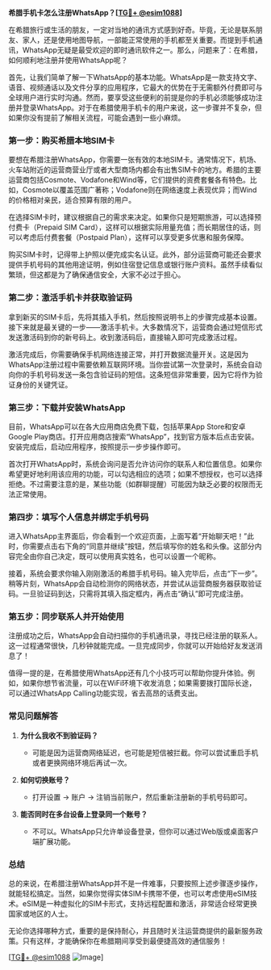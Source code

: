 **希腊手机卡怎么注册WhatsApp？[[TG💪+ @esim1088](https://t.me/s/esim1088)]**

在希腊旅行或生活的朋友，一定对当地的通讯方式感到好奇。毕竟，无论是联系朋友、家人，还是使用地图导航，一部能正常使用的手机都至关重要。而提到手机通讯，WhatsApp无疑是最受欢迎的即时通讯软件之一。那么，问题来了：在希腊，如何顺利地注册并使用WhatsApp呢？

首先，让我们简单了解一下WhatsApp的基本功能。WhatsApp是一款支持文字、语音、视频通话以及文件分享的应用程序，它最大的优势在于无需额外付费即可与全球用户进行实时沟通。然而，要享受这些便利的前提是你的手机必须能够成功注册并登录WhatsApp。对于在希腊使用手机卡的用户来说，这一步骤并不复杂，但如果你没有提前了解相关流程，可能会遇到一些小麻烦。

### **第一步：购买希腊本地SIM卡**

要想在希腊注册WhatsApp，你需要一张有效的本地SIM卡。通常情况下，机场、火车站附近的运营商营业厅或者大型商场内都会有出售SIM卡的地方。希腊的主要运营商包括Cosmote、Vodafone和Wind等，它们提供的资费套餐各有特色。比如，Cosmote以覆盖范围广著称；Vodafone则在网络速度上表现优异；而Wind的价格相对亲民，适合预算有限的用户。

在选择SIM卡时，建议根据自己的需求来决定。如果你只是短期旅游，可以选择预付费卡（Prepaid SIM Card），这样可以根据实际用量充值；而长期居住的话，则可以考虑后付费套餐（Postpaid Plan），这样可以享受更多优惠和服务保障。

购买SIM卡时，记得带上护照以便完成实名认证。此外，部分运营商可能还会要求提供手机号码的其他用途证明，例如住宿登记信息或银行账户资料。虽然手续看似繁琐，但这都是为了确保通信安全，大家不必过于担心。

### **第二步：激活手机卡并获取验证码**

拿到新买的SIM卡后，先将其插入手机，然后按照说明书上的步骤完成基本设置。接下来就是最关键的一步——激活手机卡。大多数情况下，运营商会通过短信形式发送激活码到你的新号码上。收到激活码后，直接输入即可完成激活过程。

激活完成后，你需要确保手机网络连接正常，并打开数据流量开关。这是因为WhatsApp注册过程中需要依赖互联网环境。当你尝试第一次登录时，系统会自动向你的手机号码发送一条包含验证码的短信。这条短信非常重要，因为它将作为验证身份的关键凭证。

### **第三步：下载并安装WhatsApp**

目前，WhatsApp可以在各大应用商店免费下载，包括苹果App Store和安卓Google Play商店。打开应用商店搜索“WhatsApp”，找到官方版本后点击安装。安装完成后，启动应用程序，按照提示一步步操作即可。

首次打开WhatsApp时，系统会询问是否允许访问你的联系人和位置信息。如果你希望更好地利用该应用的功能，可以勾选相应的选项；如果不想授权，也可以选择拒绝。不过需要注意的是，某些功能（如群聊提醒）可能因为缺乏必要的权限而无法正常使用。

### **第四步：填写个人信息并绑定手机号码**

进入WhatsApp主界面后，你会看到一个欢迎页面，上面写着“开始聊天吧！”此时，你需要点击右下角的“同意并继续”按钮，然后填写你的姓名和头像。这部分内容完全由你自己决定，既可以使用真实姓名，也可以设置一个昵称。

接着，系统会要求你输入刚刚激活的希腊手机号码。输入完毕后，点击“下一步”。稍等片刻，WhatsApp会自动检测你的网络状态，并尝试从运营商服务器获取验证码。一旦验证码到达，只需将其填入指定框内，再点击“确认”即可完成注册。

### **第五步：同步联系人并开始使用**

注册成功之后，WhatsApp会自动扫描你的手机通讯录，寻找已经注册的联系人。这一过程通常很快，几秒钟就能完成。一旦完成同步，你就可以开始给好友发送消息了！

值得一提的是，在希腊使用WhatsApp还有几个小技巧可以帮助你提升体验。例如，如果你想节省流量，可以在WiFi环境下收发消息；如果需要拨打国际长途，可以通过WhatsApp Calling功能实现，省去高昂的话费支出。

### **常见问题解答**

1. **为什么我收不到验证码？**
   - 可能是因为运营商网络延迟，也可能是短信被拦截。你可以尝试重启手机或者更换网络环境后再试一次。

2. **如何切换账号？**
   - 打开设置 -> 账户 -> 注销当前账户，然后重新注册新的手机号码即可。

3. **能否同时在多台设备上登录同一个账号？**
   - 不可以。WhatsApp只允许单设备登录，但你可以通过Web版或桌面客户端扩展功能。

### **总结**

总的来说，在希腊注册WhatsApp并不是一件难事，只要按照上述步骤逐步操作，就能轻松搞定。当然，如果你觉得实体SIM卡携带不便，也可以考虑使用eSIM技术。eSIM是一种虚拟化的SIM卡形式，支持远程配置和激活，非常适合经常更换国家或地区的人士。

无论你选择哪种方式，重要的是保持耐心，并且随时关注运营商提供的最新服务政策。只有这样，才能确保你在希腊期间享受到最便捷高效的通信服务！

[[TG💪+ @esim1088](https://t.me/s/esim1088) ![Image](https://i.postimg.cc/4NQfJmqS/Snipaste-2025-05-13-00-14-12.png)]
